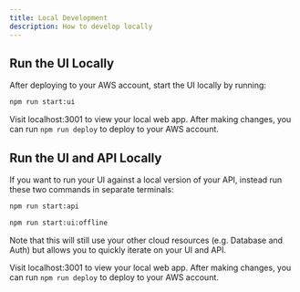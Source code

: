 ```yaml
---
title: Local Development
description: How to develop locally
---
```


## Run the UI Locally

After deploying to your AWS account, start the UI locally by running:

```sh
npm run start:ui
```

Visit localhost:3001 to view your local web app. After making changes, you can run `npm run deploy` to deploy to your AWS account.

## Run the UI and API Locally

If you want to run your UI against a local version of your API, instead run these two commands in separate terminals:

```sh
npm run start:api
```

```sh
npm run start:ui:offline
```

Note that this will still use your other cloud resources (e.g. Database and Auth) but allows you to quickly iterate on your UI and API.

Visit localhost:3001 to view your local web app. After making changes, you can run `npm run deploy` to deploy to your AWS account.